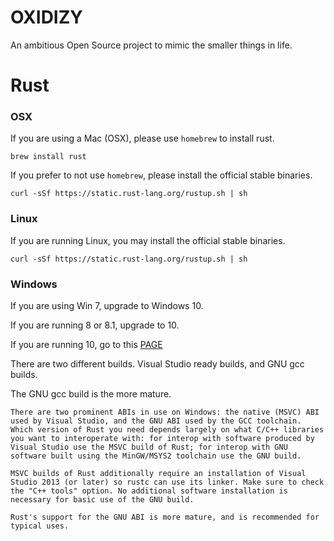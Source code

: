 # OXIDIZY

An ambitious Open Source project to mimic the smaller things in life.

# Rust

### OSX

If you are using a Mac (OSX), please use `homebrew` to install rust.

`brew install rust`

If you prefer to not use `homebrew`, please install the official stable binaries.

`curl -sSf https://static.rust-lang.org/rustup.sh | sh`

### Linux

If you are running Linux, you may install the official stable binaries.

`curl -sSf https://static.rust-lang.org/rustup.sh | sh`

### Windows

If you are using Win 7, upgrade to Windows 10.

If you are running 8 or 8.1, upgrade to 10.

If you are running 10, go to this [PAGE](https://www.rust-lang.org/downloads.html#win-foot)

There are two different builds. Visual Studio ready builds, and GNU gcc builds.

The GNU gcc build is the more mature.

```
There are two prominent ABIs in use on Windows: the native (MSVC) ABI used by Visual Studio, and the GNU ABI used by the GCC toolchain. Which version of Rust you need depends largely on what C/C++ libraries you want to interoperate with: for interop with software produced by Visual Studio use the MSVC build of Rust; for interop with GNU software built using the MinGW/MSYS2 toolchain use the GNU build.

MSVC builds of Rust additionally require an installation of Visual Studio 2013 (or later) so rustc can use its linker. Make sure to check the "C++ tools" option. No additional software installation is necessary for basic use of the GNU build.

Rust's support for the GNU ABI is more mature, and is recommended for typical uses.
```
